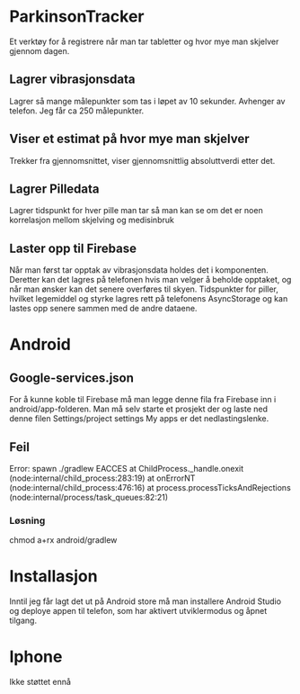 # ParkinsonTracker

Et verktøy for å registrere når man tar tabletter og hvor mye man skjelver gjennom dagen.

## Lagrer vibrasjonsdata
Lagrer så mange målepunkter som tas i løpet av 10 sekunder. Avhenger av telefon. Jeg får ca 250 målepunkter.

## Viser et estimat på hvor mye man skjelver
Trekker fra gjennomsnittet, viser gjennomsnittlig absoluttverdi etter det.

## Lagrer Pilledata
Lagrer tidspunkt for hver pille man tar så man kan se om det er noen korrelasjon mellom skjelving og medisinbruk

## Laster opp til Firebase
Når man først tar opptak av vibrasjonsdata holdes det i komponenten. Deretter kan det lagres på telefonen hvis man velger å beholde opptaket, og når man ønsker kan det senere overføres til skyen.
Tidspunkter for piller, hvilket legemiddel og styrke lagres rett på telefonens AsyncStorage og kan lastes opp senere sammen med de andre dataene.

# Android
## Google-services.json
For å kunne koble til Firebase må man legge denne fila fra Firebase inn i android/app-folderen. Man må selv starte et prosjekt der og laste ned denne filen Settings/project settings My apps er det nedlastingslenke.

## Feil
Error: spawn ./gradlew EACCES
at ChildProcess._handle.onexit (node:internal/child_process:283:19)
at onErrorNT (node:internal/child_process:476:16)
at process.processTicksAndRejections (node:internal/process/task_queues:82:21)
### Løsning
chmod a+rx android/gradlew

# Installasjon
Inntil jeg får lagt det ut på Android store må man installere Android Studio og deploye appen til telefon, som har aktivert utviklermodus og åpnet tilgang.

# Iphone
Ikke støttet ennå

